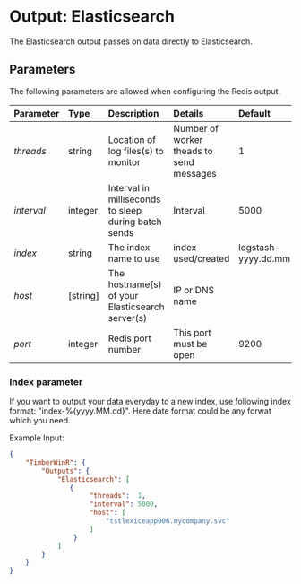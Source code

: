 # Output: Elasticsearch

The Elasticsearch output passes on data directly to Elasticsearch.

## Parameters
The following parameters are allowed when configuring the Redis output.

| Parameter     |   Type   |  Description                                                | Details               |  Default |
| :-------------|:---------|:------------------------------------------------------------| :---------------------------  | :-- |
| *threads*     | string   | Location of log files(s) to monitor                         | Number of worker theads to send messages | 1 |
| *interval*    | integer  | Interval in milliseconds to sleep during batch sends        | Interval       | 5000 |
| *index*       | string   | The index name to use                                       | index used/created | logstash-yyyy.dd.mm |
| *host*        | [string] | The hostname(s) of your Elasticsearch server(s) | IP or DNS name |  |
| *port*        | integer  | Redis port number                                           | This port must be open  | 9200  |

### Index parameter
If you want to output your data everyday to a new index, use following index format: "index-%{yyyy.MM.dd}". Here date format could be any forwat which you need.

Example Input:
```json
{
    "TimberWinR": {
        "Outputs": {
            "Elasticsearch": [
               { 
                    "threads":  1,   
                    "interval": 5000,                             
                    "host": [
                        "tstlexiceapp006.mycompany.svc"
                    ]
                }
            ]
		}
	}
}
```